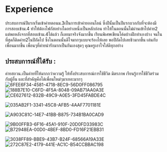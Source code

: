 # Experience
ประสบการณ์ปีแรกเริ่มเข้าค่ายตอนม.3เป็นการเข้าค่ายออนไลน์ ซึ่งปีนั้นเป็นปีแรกบวกกับที่จะต้องมีการสอบเข้าม.4 ทำให้ต้องโฟกัสอย่างใดอย่างหนึ่งเป็นหลักก่อน ทำให้ในตอนนั้นไม่ผ่านเข้าไปค่าย2 แต่พอหลังจากที่สอบเข้าม.4ได้แล้ว ก็เลยมาจริงจังมากขึ้น เรียนพิเศษเขียนโค้ดบ้างฝึกทำเองบ้าง จนในที่สุดก็ติดค่าย2ในปีถัดไป ซึ่งในตอนนั้นดีใจมากๆแบบจะร้องไห้เลย พอปีถัดไปเลยชิวมากขึ้น เล่นกับเพื่อนมากขึ้น เพื่อนๆที่ค่ายน่ารักมากเป็นกันเองสุดๆ คุณครูเอาใจใส่ดีทุกอย่าง
## ประสบการณ์ที่ได้รับ :
ค่ายสอวน.เป็นค่ายที่ให้มากกว่าความรู้ ให้ทั้งประสบการณ์การใช้ชีวิต มิตรภาพ เรียนรู้การใช้ชีวิตร่วมกับผู้อื่น และที่สำคัญคือได้เพื่อนใหม่ๆมาเยอะมากๆ
![6FEE6F34-4581-4718-8EC9-56D0FF086795](https://github.com/user-attachments/assets/719c385e-fcc2-4d7e-ac18-c5ca2ed6e999)
![188B7E10-C6FD-4F5A-8048-09AB71AA0A3E](https://github.com/user-attachments/assets/230a924e-9110-404f-95a7-e9467feb2205)
![CE627612-832B-49C9-A0E5-3FD45FABDE4C](https://github.com/user-attachments/assets/caf4f324-70b2-4758-a63f-c8c19f4ab9dd)

![035AB2F1-3341-45C8-AFB5-4AAF7701181E](https://github.com/user-attachments/assets/df62972f-bbfe-4de8-9d8d-6b0b3eb747f8)

![A903C81C-14E7-41BB-B875-734B1BA0CAD9](https://github.com/user-attachments/assets/44b58457-3198-461f-935f-70242969a385)





![9B00FFB3-6F16-45A1-910F-20D0FD33983C](https://github.com/user-attachments/assets/158303d0-e4da-4aff-8367-290240161b62)
![B72948EA-00D0-4BEF-8BD0-FD16F21EBB31](https://github.com/user-attachments/assets/f87f59f1-4908-4a2b-aca6-b6322ab87a36)

![3038FF89-BBE9-43B7-B24F-68566A19A33E](https://github.com/user-attachments/assets/2d92a7b1-f1bf-43ab-ae69-b5ae12d10680)
![272C87E2-4179-441E-AC1C-B54CCBBAC198](https://github.com/user-attachments/assets/e8b5d39d-2a7d-4614-bff6-6749665cef75)

